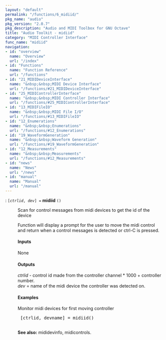 ```yaml
---
layout: "default"
permalink: "/functions/6_midiid/"
pkg_name: "audio"
pkg_version: "2.0.7"
pkg_description: "Audio and MIDI Toolbox for GNU Octave"
title: "Audio Toolkit - midiid"
category: "MIDI Controller Interface"
func_name: "midiid"
navigation:
- id: "overview"
  name: "Overview"
  url: "/index"
- id: "Functions"
  name: "Function Reference"
  url: "/functions"
- id: "21_MIDIDeviceInterface"
  name: "&nbsp;&nbsp;MIDI Device Interface"
  url: "/functions/#21_MIDIDeviceInterface"
- id: "25_MIDIControllerInterface"
  name: "&nbsp;&nbsp;MIDI Controller Interface"
  url: "/functions/#25_MIDIControllerInterface"
- id: "13_MIDIFileIO"
  name: "&nbsp;&nbsp;MIDI File I/O"
  url: "/functions/#13_MIDIFileIO"
- id: "12_Enumerations"
  name: "&nbsp;&nbsp;Enumerations"
  url: "/functions/#12_Enumerations"
- id: "19_WaveformGeneration"
  name: "&nbsp;&nbsp;Waveform Generation"
  url: "/functions/#19_WaveformGeneration"
- id: "12_Measurements"
  name: "&nbsp;&nbsp;Measurements"
  url: "/functions/#12_Measurements"
- id: "news"
  name: "News"
  url: "/news"
- id: "manual"
  name: "Manual"
  url: "/manual"
---
```

<dl class="first-deftypefn">
<dt class="deftypefn" id="index-midiid"><span class="category-def">: </span><span><code class="def-type">[<var class="var">ctrlid</var>, <var class="var">dev</var>] =</code> <strong class="def-name">midiid</strong> <code class="def-code-arguments">()</code><a class="copiable-link" href='#index-midiid'></a></span></dt>
<dd><p>Scan for control messages from midi devices to get the id of the device
</p> 
<p>Function will display a prompt for the user to move the midi control and return when
 a control messages is detected or ctrl-C is pressed.
</p>
<h4 class="subsubheading" id="Inputs">Inputs</h4>
<p>None
</p>
<h4 class="subsubheading" id="Outputs">Outputs</h4>
<p><var class="var">ctrlid</var> - control id made from the controller channel * 1000 + controller number.<br>
 <var class="var">dev</var> = name of the midi device the controller was detected on.
</p>
<h4 class="subsubheading" id="Examples">Examples</h4>
<p>Monitor midi devices for first moving controller
 </p><div class="example">
<pre class="example-preformatted"> [ctrlid, devname] = midiid()
 </pre></div>


<p><strong class="strong">See also:</strong> mididevinfo, midicontrols.
 </p></dd></dl>